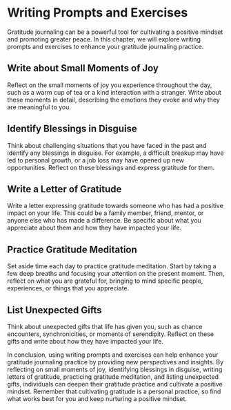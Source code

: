 Writing Prompts and Exercises
========================================================================================

Gratitude journaling can be a powerful tool for cultivating a positive mindset and promoting greater peace. In this chapter, we will explore writing prompts and exercises to enhance your gratitude journaling practice.

Write about Small Moments of Joy
--------------------------------

Reflect on the small moments of joy you experience throughout the day, such as a warm cup of tea or a kind interaction with a stranger. Write about these moments in detail, describing the emotions they evoke and why they are meaningful to you.

Identify Blessings in Disguise
------------------------------

Think about challenging situations that you have faced in the past and identify any blessings in disguise. For example, a difficult breakup may have led to personal growth, or a job loss may have opened up new opportunities. Reflect on these blessings and express gratitude for them.

Write a Letter of Gratitude
---------------------------

Write a letter expressing gratitude towards someone who has had a positive impact on your life. This could be a family member, friend, mentor, or anyone else who has made a difference. Be specific about what you appreciate about them and how they have impacted your life.

Practice Gratitude Meditation
-----------------------------

Set aside time each day to practice gratitude meditation. Start by taking a few deep breaths and focusing your attention on the present moment. Then, reflect on what you are grateful for, bringing to mind specific people, experiences, or things that you appreciate.

List Unexpected Gifts
---------------------

Think about unexpected gifts that life has given you, such as chance encounters, synchronicities, or moments of serendipity. Reflect on these gifts and write about how they have impacted your life.

In conclusion, using writing prompts and exercises can help enhance your gratitude journaling practice by providing new perspectives and insights. By reflecting on small moments of joy, identifying blessings in disguise, writing letters of gratitude, practicing gratitude meditation, and listing unexpected gifts, individuals can deepen their gratitude practice and cultivate a positive mindset. Remember that cultivating gratitude is a personal practice, so find what works best for you and keep nurturing a positive mindset.
